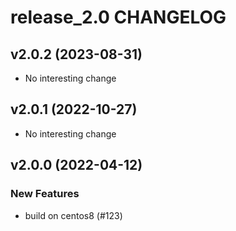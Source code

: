 # release_2.0 CHANGELOG

## v2.0.2 (2023-08-31)

- No interesting change

## v2.0.1 (2022-10-27)

- No interesting change

## v2.0.0 (2022-04-12)

### New Features

- build on centos8 (#123)


